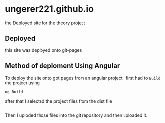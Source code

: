 # ungerer221.github.io
the Deployed site for the theory project

## Deployed 
this site was deployed onto git-pages 

## Method of deploment Using Angular 
To deploy the site onto got pages from an angular project I first had to ```Build``` the project using

```
ng Build
```

after that I selected the project files from the dist file 

<img src="">

Then I uploded those files into the git repository and then uploaded it.
